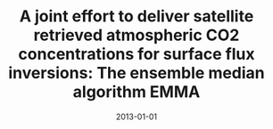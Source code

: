 ---
title: "A joint effort to deliver satellite retrieved atmospheric CO2 concentrations for surface flux inversions: The ensemble median algorithm EMMA"
collection: publications
permalink: /publication/2013-01-01-Reuter20131771
date: 2013-01-01
venue: 'Atmospheric Chemistry and Physics'
paperurl: 'https://doi.org/10.5194/acp-13-1771-2013'
citation: 'Reuter et al., <b>A joint effort to deliver satellite retrieved atmospheric CO2 concentrations for surface flux inversions: The ensemble median algorithm EMMA</b>, Atmospheric Chemistry and Physics, 2013-01-01, 10.5194/acp-13-1771-2013'
---